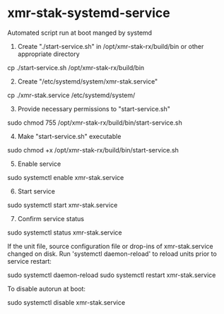 # xmr-stak-systemd-service
Automated script run at boot manged by systemd

1. Create "./start-service.sh" in /opt/xmr-stak-rx/build/bin or other appropriate directory

cp ./start-service.sh /opt/xmr-stak-rx/build/bin

2. Create "/etc/systemd/system/xmr-stak.service"

cp ./xmr-stak.service /etc/systemd/system/

3. Provide necessary permissions to "start-service.sh"

sudo chmod 755 /opt/xmr-stak-rx/build/bin/start-service.sh

4. Make "start-service.sh" executable

sudo chmod +x /opt/xmr-stak-rx/build/bin/start-service.sh

5. Enable service

sudo systemctl enable xmr-stak.service

6. Start service

sudo systemctl start xmr-stak.service

7. Confirm service status

sudo systemctl status xmr-stak.service


If the unit file, source configuration file or drop-ins of xmr-stak.service changed on disk. Run 'systemctl daemon-reload' to reload units prior to service restart:

sudo systemctl daemon-reload
sudo systemctl restart xmr-stak.service


To disable autorun at boot:

sudo systemctl disable xmr-stak.service
